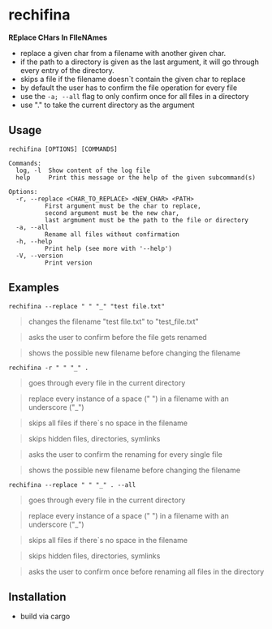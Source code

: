 # rechifina

**REplace CHars In FIleNAmes**


* replace a given char from a filename with another given char.
* if the path to a directory is given as the last argument, it will go through every entry of the directory.
* skips a file if the filename doesn`t contain the given char to replace
* by default the user has to confirm the file operation for every file
* use the ```-a; --all``` flag to only confirm once for all files in a directory
* use "." to take the current directory as the <path> argument

## Usage 

```
rechifina [OPTIONS] [COMMANDS]

Commands:
  log, -l  Show content of the log file
  help     Print this message or the help of the given subcommand(s)

Options:
  -r, --replace <CHAR_TO_REPLACE> <NEW_CHAR> <PATH>
          First argument must be the char to replace,
          second argument must be the new char,
          last argmument must be the path to the file or directory
  -a, --all
          Rename all files without confirmation
  -h, --help
          Print help (see more with '--help')
  -V, --version
          Print version
```

## Examples

```rechifina --replace " " "_" "test file.txt"```

>changes the filename "test file.txt" to "test_file.txt"

> asks the user to confirm before the file gets renamed

> shows the possible new filename before changing the filename


```rechifina -r " " "_" .```

> goes through every file in the current directory

> replace every instance of a space (" ") in a filename with an underscore ("_")

> skips all files if there`s no space in the filename

> skips hidden files, directories, symlinks

> asks the user to confirm the renaming for every single file

> shows the possible new filename before changing the filename



```rechifina --replace " " "_" . --all```

> goes through every file in the current directory

> replace every instance of a space (" ") in a filename with an underscore ("_")

> skips all files if there`s no space in the filename

> skips hidden files, directories, symlinks

> asks the user to confirm once before renaming all files in the directory


## Installation

* build via cargo
